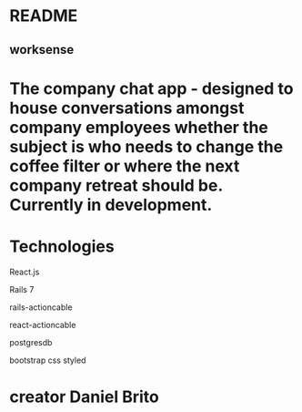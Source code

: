 # README

## worksense

# The company chat app - designed to house conversations amongst company employees whether the subject is who needs to change the coffee filter or where the next company retreat should be. Currently in development.


# Technologies

React.js

Rails 7

rails-actioncable

react-actioncable

postgresdb

bootstrap css styled


# creator Daniel Brito
